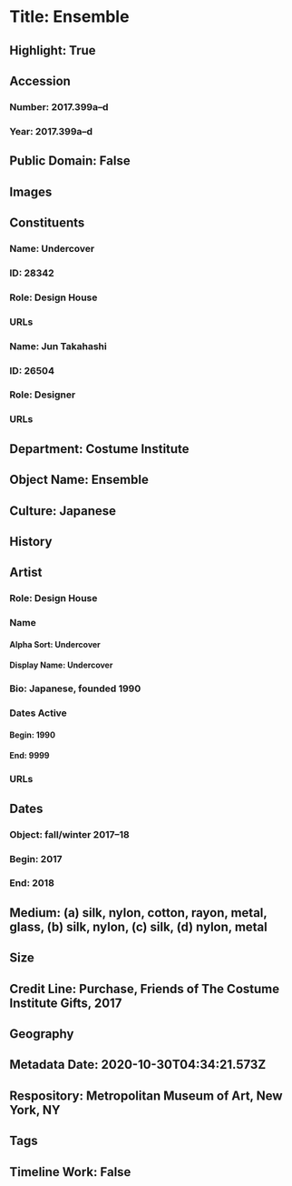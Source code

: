 # Title: Ensemble
## Highlight: True
## Accession
### Number: 2017.399a–d
### Year: 2017.399a–d
## Public Domain: False
## Images
## Constituents
### Name: Undercover
### ID: 28342
### Role: Design House
### URLs
### Name: Jun Takahashi
### ID: 26504
### Role: Designer
### URLs
## Department: Costume Institute
## Object Name: Ensemble
## Culture: Japanese
## History
## Artist
### Role: Design House
### Name
#### Alpha Sort: Undercover
#### Display Name: Undercover
### Bio: Japanese, founded 1990
### Dates Active
#### Begin: 1990
#### End: 9999
### URLs
## Dates
### Object: fall/winter 2017–18
### Begin: 2017
### End: 2018
## Medium: (a) silk, nylon, cotton, rayon, metal, glass, (b) silk, nylon, (c) silk, (d) nylon, metal
## Size
## Credit Line: Purchase, Friends of The Costume Institute Gifts, 2017
## Geography
## Metadata Date: 2020-10-30T04:34:21.573Z
## Respository: Metropolitan Museum of Art, New York, NY
## Tags
## Timeline Work: False